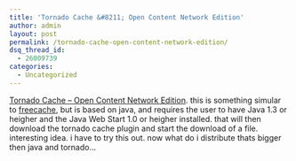 ```yaml
---
title: 'Tornado Cache &#8211; Open Content Network Edition'
author: admin
layout: post
permalink: /tornado-cache-open-content-network-edition/
dsq_thread_id:
  - 26009739
categories:
  - Uncategorized
---
```

[Tornado Cache &#8211; Open Content Network Edition][1]. this is something simular to [freecache][2], but is based on java, and requires the user to have Java 1.3 or heigher and the Java Web Start 1.0 or heigher installed. that will then download the tornado cache plugin and start the download of a file. interesting idea. i have to try this out. now what do i distribute thats bigger then java and tornado&#8230;

 [1]: http://onionnetworks.com/ocn/
 [2]: http://www.freecache.org